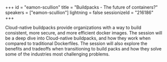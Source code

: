 +++
id = "eamon-scullion"
title = "Buildpacks - The future of containers?"
speakers = ["eamon-scullion"]
lightning = false
sessionizeId = "216186"
+++

Cloud-native buildpacks provide organizations with a way to build consistent, more secure, and more efficient docker images. The session will be a deep dive into Cloud-native buildpacks, and how they work when compared to traditional Dockerfiles. The session will also explore the benefits and tradeoffs when transitioning to build packs and how they solve some of the industries most challenging problems.